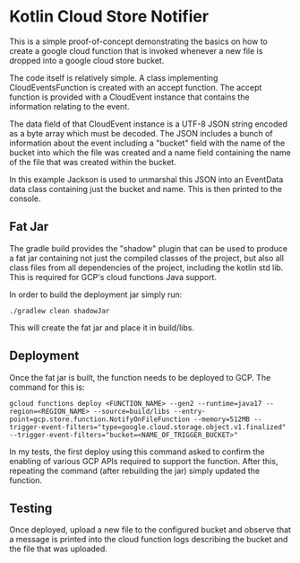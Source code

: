 # Kotlin Cloud Store Notifier

This is a simple proof-of-concept demonstrating the basics on how to create a google cloud function that is invoked 
whenever a new file is dropped into a google cloud store bucket. 

The code itself is relatively simple. A class implementing CloudEventsFunction is created with an accept function. 
The accept function is provided with a CloudEvent instance that contains the information relating to the event. 

The data field of that CloudEvent instance is a UTF-8 JSON string encoded as a byte array which must be decoded. 
The JSON includes a bunch of information about the event including a "bucket" field with the name of the bucket into
which the file was created and a name field containing the name of the file that was created within the bucket. 

In this example Jackson is used to unmarshal this JSON into an EventData data class containing just the bucket and name. 
This is then printed to the console. 

## Fat Jar

The gradle build provides the "shadow" plugin that can be used to produce a fat jar containing not just the compiled
classes of the project, but also all class files from all dependencies of the project, including the kotlin std lib. 
This is required for GCP's cloud functions Java support. 

In order to build the deployment jar simply run: 

`./gradlew clean shadowJar`

This will create the fat jar and place it in build/libs. 

## Deployment

Once the fat jar is built, the function needs to be deployed to GCP. The command for this is: 

`gcloud functions deploy <FUNCTION_NAME> --gen2 --runtime=java17 --region=<REGION_NAME> --source=build/libs --entry-point=gcp.store.function.NotifyOnFileFunction --memory=512MB --trigger-event-filters="type=google.cloud.storage.object.v1.finalized" --trigger-event-filters="bucket=<NAME_OF_TRIGGER_BUCKET>"`

In my tests, the first deploy using this command asked to confirm the enabling of various GCP APIs required to support
the function. After this, repeating the command (after rebuilding the jar) simply updated the function. 

## Testing

Once deployed, upload a new file to the configured bucket and observe that a message is printed into the cloud function
logs describing the bucket and the file that was uploaded. 